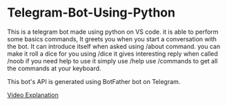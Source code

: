 # Telegram-Bot-Using-Python

This is a telegram bot made using python on VS code.
it is able to perform some basics commands, It greets you when you start a conversation with the bot. 
It can introduce itself when asked using /about command.
you can make it roll a dice for you using /dice
it gives interesting reply when called /noob
if you need help to use it simply use /help 
use /commands to get all the commands at your keyboard.

This bot's API is generated using BotFather bot on Telegram.

[Video Explanation](https://drive.google.com/file/d/1UGyp9d1idCKiBf6yz4lzcIOodQb7hZJM/view?usp=sharing)
